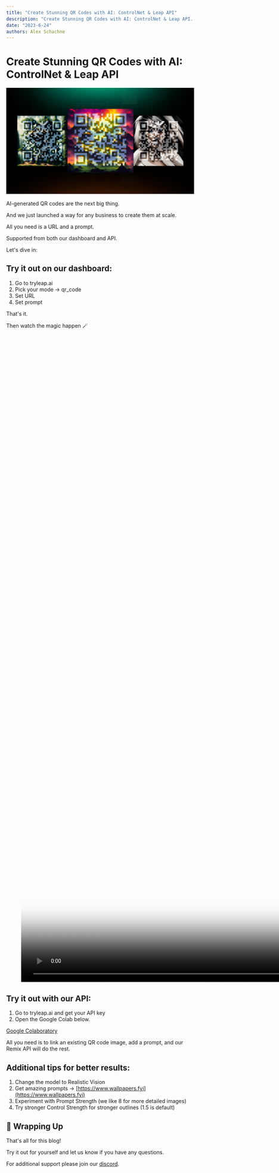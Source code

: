 ```yaml
---
title: "Create Stunning QR Codes with AI: ControlNet & Leap API"
description: "Create Stunning QR Codes with AI: ControlNet & Leap API. All you need is a URL and a prompt. Use models like Stable Diffusion and more from our API."
date: "2023-6-24"
authors: Alex Schachne
---
```


# Create Stunning QR Codes with AI: ControlNet & Leap API

![](./images/create_stunning_qr_codes_with_ai_1.png)

AI-generated QR codes are the next big thing.

And we just launched a way for any business to create them at scale.

All you need is a URL and a prompt.

Supported from both our dashboard and API.

Let's dive in:

## Try it out on our dashboard:

1. Go to tryleap.ai
2. Pick your mode → qr\_code
3. Set URL
4. Set prompt

That's it.

Then watch the magic happen 🪄

<figure class="kg-card kg-video-card"><div class="kg-video-container"><video src="https://cdn.getmidnight.com/0915da4d5aad32cf7f0377582a72cc6e/media/2023/06/Tutorial-QR.mp4" poster="https://img.spacergif.org/v1/3024x1728/0a/spacer.png" width="3024" height="1728" loop="" autoplay="" muted="" playsinline="" preload="metadata" style="background: transparent url('https://cdn.getmidnight.com/0915da4d5aad32cf7f0377582a72cc6e/2023/06/media-thumbnail-ember472.jpg') 50% 50% / cover no-repeat;"></video></div></figure>

## Try it out with our API:

1. Go to tryleap.ai and get your API key
2. Open the Google Colab below.

[Google Colaboratory](https://colab.research.google.com/drive/1Vpcqg3sa_aHeW7bo7aZzfNhslISvACkw?usp=sharing&ref=leap.mymidnight.blog)

All you need is to link an existing QR code image, add a prompt, and our Remix API will do the rest.

## Additional tips for better results:

1. Change the model to Realistic Vision
2. Get amazing prompts → [https://www.wallpapers.fyi](https://www.wallpapers.fyi)
3. Experiment with Prompt Strength (we like 8 for more detailed images)
4. Try stronger Control Strength for stronger outlines (1.5 is default)

## 🚀 Wrapping Up

That's all for this blog!

Try it out for yourself and let us know if you have any questions.

For additional support please join our [discord](https://discord.com/invite/NCAKTUayPK?ref=leap.mymidnight.blog).